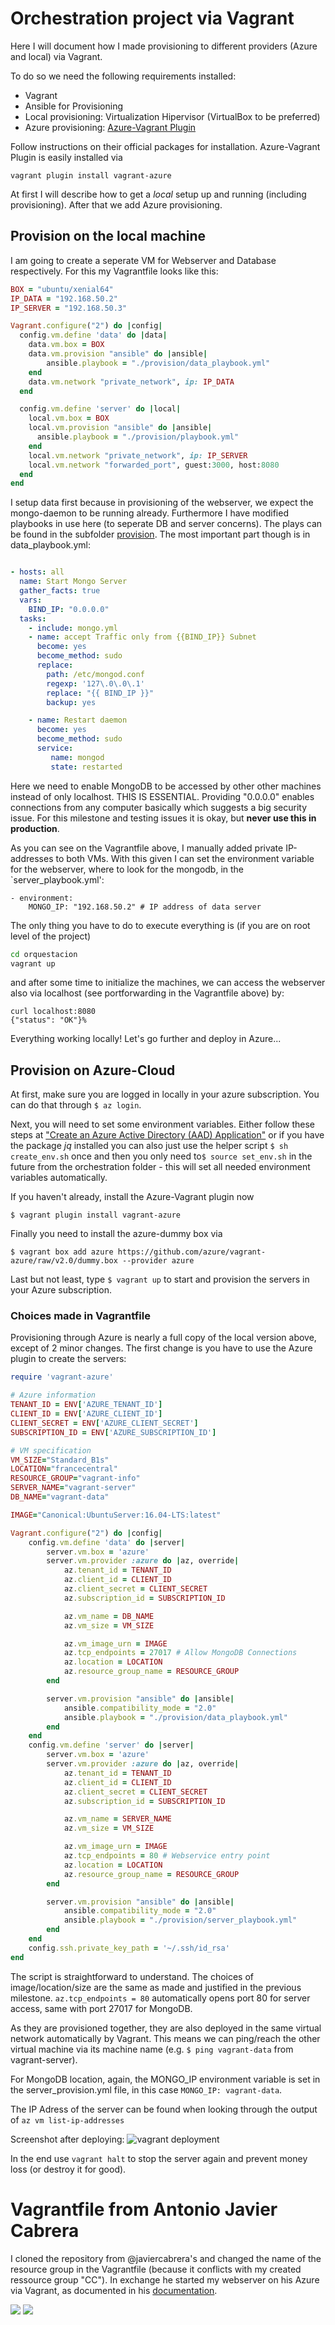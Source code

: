 # Orchestration project via Vagrant

Here I will document how I made provisioning to different providers (Azure and local) via Vagrant. 

To do so we need the following requirements installed:

- Vagrant
- Ansible for Provisioning
- Local provisioning: Virtualization Hipervisor (VirtualBox to be preferred)
- Azure provisioning: [Azure-Vagrant Plugin](https://github.com/Azure/vagrant-azure)

Follow instructions on their official packages for installation.
Azure-Vagrant Plugin is easily installed via 

`vagrant plugin install vagrant-azure`

At first I will describe how to get a _local_ setup up and running (including provisioning). After that we add Azure provisioning.

## Provision on the local machine

I am going to create a seperate VM for Webserver and Database respectively. For this my Vagrantfile looks like this:

```ruby
BOX = "ubuntu/xenial64"
IP_DATA = "192.168.50.2"
IP_SERVER = "192.168.50.3"

Vagrant.configure("2") do |config|
  config.vm.define 'data' do |data|
    data.vm.box = BOX
    data.vm.provision "ansible" do |ansible|
		ansible.playbook = "./provision/data_playbook.yml"
    end
    data.vm.network "private_network", ip: IP_DATA
  end

  config.vm.define 'server' do |local|	
    local.vm.box = BOX
    local.vm.provision "ansible" do |ansible|
      ansible.playbook = "./provision/playbook.yml"
    end
    local.vm.network "private_network", ip: IP_SERVER 
    local.vm.network "forwarded_port", guest:3000, host:8080
  end
end

```
I setup data first because in provisioning of the webserver, we expect the mongo-daemon to be running already.
Furthermore I have modified playbooks in use here (to seperate DB and server concerns). The plays can be found in the subfolder [provision](https://github.com/alex1ai/ugr-master-cc/tree/master/orquestacion/local/provision). The most important part though is in data_playbook.yml:

```yml

- hosts: all
  name: Start Mongo Server
  gather_facts: true
  vars:
    BIND_IP: "0.0.0.0" 
  tasks:
    - include: mongo.yml
    - name: accept Traffic only from {{BIND_IP}} Subnet 
      become: yes
      become_method: sudo
      replace:
        path: /etc/mongod.conf
        regexp: '127\.0\.0\.1'
        replace: "{{ BIND_IP }}"
        backup: yes

    - name: Restart daemon
      become: yes
      become_method: sudo
      service:
         name: mongod
         state: restarted
```

Here we need to enable MongoDB to be accessed by other other machines instead of only localhost. THIS IS ESSENTIAL. Providing "0.0.0.0" enables connections from any computer basically which suggests a big security issue. For this milestone and testing issues it is okay, but **never use this in production**.

As you can see on the Vagrantfile above, I manually added private IP-addresses to both VMs. With this given I can set the environment variable for the webserver, where to look for the mongodb, in the `server_playbook.yml':

```
- environment: 
    MONGO_IP: "192.168.50.2" # IP address of data server
```

The only thing you have to do to execute everything is (if you are on root level of the project)

```bash
cd orquestacion
vagrant up
``` 

and after some time to initialize the machines, we can access the webserver also via localhost (see portforwarding in the Vagrantfile above) by:

```
curl localhost:8080
{"status": "OK"}%                              
```

Everything working locally! Let's go further and deploy in Azure...

## Provision on Azure-Cloud

At first, make sure you are logged in locally in your azure subscription. You can do that through `$ az login`.

Next, you will need to set some environment variables. Either follow these steps at ["Create an Azure Active Directory (AAD) Application"](https://github.com/Azure/vagrant-azure) or if you have the package _jq_ installed you can also just use the helper script `$ sh create_env.sh` once and then you only need to`$ source set_env.sh` in the future from the orchestration folder - this will set all needed environment variables automatically.

If you haven't already, install the Azure-Vagrant plugin now

`$ vagrant plugin install vagrant-azure`

Finally you need to install the azure-dummy box via

`$ vagrant box add azure https://github.com/azure/vagrant-azure/raw/v2.0/dummy.box --provider azure`

Last but not least, type `$ vagrant up` to start and provision the servers in your Azure subscription.

### Choices made in Vagrantfile

Provisioning through Azure is nearly a full copy of the local version above, except of 2 minor changes. The first change is you have to use the Azure plugin to create the servers: 

```ruby
require 'vagrant-azure'

# Azure information
TENANT_ID = ENV['AZURE_TENANT_ID']
CLIENT_ID = ENV['AZURE_CLIENT_ID']
CLIENT_SECRET = ENV['AZURE_CLIENT_SECRET']
SUBSCRIPTION_ID = ENV['AZURE_SUBSCRIPTION_ID']

# VM specification
VM_SIZE="Standard_B1s"
LOCATION="francecentral"
RESOURCE_GROUP="vagrant-info"
SERVER_NAME="vagrant-server"
DB_NAME="vagrant-data"

IMAGE="Canonical:UbuntuServer:16.04-LTS:latest"

Vagrant.configure("2") do |config|
    config.vm.define 'data' do |server|
        server.vm.box = 'azure'
        server.vm.provider :azure do |az, override|
            az.tenant_id = TENANT_ID 
            az.client_id = CLIENT_ID
            az.client_secret = CLIENT_SECRET
            az.subscription_id = SUBSCRIPTION_ID

            az.vm_name = DB_NAME
            az.vm_size = VM_SIZE

            az.vm_image_urn = IMAGE
            az.tcp_endpoints = 27017 # Allow MongoDB Connections
            az.location = LOCATION
            az.resource_group_name = RESOURCE_GROUP
        end

        server.vm.provision "ansible" do |ansible|
            ansible.compatibility_mode = "2.0"
            ansible.playbook = "./provision/data_playbook.yml"
        end
    end
    config.vm.define 'server' do |server|
        server.vm.box = 'azure'
        server.vm.provider :azure do |az, override|
            az.tenant_id = TENANT_ID 
            az.client_id = CLIENT_ID
            az.client_secret = CLIENT_SECRET
            az.subscription_id = SUBSCRIPTION_ID

            az.vm_name = SERVER_NAME
            az.vm_size = VM_SIZE

            az.vm_image_urn = IMAGE
            az.tcp_endpoints = 80 # Webservice entry point
            az.location = LOCATION
            az.resource_group_name = RESOURCE_GROUP
        end

        server.vm.provision "ansible" do |ansible|
            ansible.compatibility_mode = "2.0"
            ansible.playbook = "./provision/server_playbook.yml"
        end
    end
    config.ssh.private_key_path = '~/.ssh/id_rsa'
end

```

The script is straightforward to understand. The choices of image/location/size are the same as made and justified in the previous milestone. `az.tcp_endpoints = 80` automatically opens port 80 for server access, same with port 27017 for MongoDB.

As they are provisioned together, they are also deployed in the same virtual network automatically by Vagrant. This means we can ping/reach the other virtual machine via its machine name (e.g. `$ ping vagrant-data` from vagrant-server).

For MongoDB location, again, the MONGO_IP environment variable is set in the server_provision.yml file, in this case `MONGO_IP: vagrant-data`.

The IP Adress of the server can be found when looking through the output of `az vm list-ip-addresses`

Screenshot after deploying:
![vagrant deployment](https://github.com/alex1ai/ugr-master-cc/blob/gh-pages/orquestacion/screen.png)

In the end use `vagrant halt` to stop the server again and prevent money loss (or destroy it for good).

# Vagrantfile from Antonio Javier Cabrera

I cloned the repository from @javiercabrera's and changed the name of the resource group in the Vagrantfile (because it conflicts with my created ressource group "CC"). In exchange he started my webserver on his Azure via Vagrant, as documented in his [documentation](https://github.com/javiercabrera184/ProyectoCC/blob/master/docs/Hito5.md).

![](https://github.com/alex1ai/ugr-master-cc/blob/gh-pages/orquestacion/antonio.png)
![](https://github.com/alex1ai/ugr-master-cc/blob/gh-pages/orquestacion/antonio1.png)

